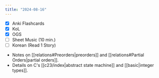 ```yaml
---
title: "2024-08-16"
---
```


- [x] Anki Flashcards
- [x] KoL
- [x] OGS
- [ ] Sheet Music (10 min.)
- [ ] Korean (Read 1 Story)

* Notes on [[relations#Preorders|preorders]] and [[relations#Partial Orders|partial orders]].
* Details on C's [[c23/index|abstract state machine]] and [[basic|integer types]].